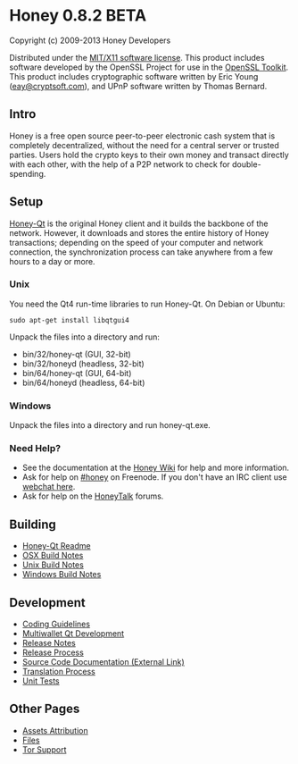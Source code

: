 Honey 0.8.2 BETA 
====================

Copyright (c) 2009-2013 Honey Developers

Distributed under the [MIT/X11 software license](http://www.opensource.org/licenses/mit-license.php).
This product includes software developed by the OpenSSL Project for use in the [OpenSSL Toolkit](http://www.openssl.org/). This product includes
cryptographic software written by Eric Young ([eay@cryptsoft.com](mailto:eay@cryptsoft.com)), and UPnP software written by Thomas Bernard.


Intro
---------------------
Honey is a free open source peer-to-peer electronic cash system that is
completely decentralized, without the need for a central server or trusted
parties.  Users hold the crypto keys to their own money and transact directly
with each other, with the help of a P2P network to check for double-spending.


Setup
---------------------
[Honey-Qt](http://honey.org/en/download) is the original Honey client and it builds the backbone of the network. However, it downloads and stores the entire history of Honey transactions; depending on the speed of your computer and network connection, the synchronization process can take anywhere from a few hours to a day or more.

### Unix

You need the Qt4 run-time libraries to run Honey-Qt. On Debian or Ubuntu:

	sudo apt-get install libqtgui4

Unpack the files into a directory and run:

- bin/32/honey-qt (GUI, 32-bit)
- bin/32/honeyd (headless, 32-bit)
- bin/64/honey-qt (GUI, 64-bit)
- bin/64/honeyd (headless, 64-bit)



### Windows

Unpack the files into a directory and run honey-qt.exe.

### Need Help?

* See the documentation at the [Honey Wiki](https://en.honey.it/wiki/Main_Page)
for help and more information.
* Ask for help on [#honey](http://webchat.freenode.net?channels=honey) on Freenode. If you don't have an IRC client use [webchat here](http://webchat.freenode.net?channels=honey).
* Ask for help on the [HoneyTalk](https://honeytalk.org/) forums.

Building
---------------------
- [Honey-Qt Readme](readme-qt.md)
- [OSX Build Notes](build-osx.md)
- [Unix Build Notes](build-unix.md)
- [Windows Build Notes](build-msw.md)

Development
---------------------
- [Coding Guidelines](coding.md)
- [Multiwallet Qt Development](multiwallet-qt.md)
- [Release Notes](release-notes.md)
- [Release Process](release-process.md)
- [Source Code Documentation (External Link)](https://dev.visucore.com/honey/doxygen/)
- [Translation Process](translation_process.md)
- [Unit Tests](unit-tests.md)

Other Pages
---------------------
- [Assets Attribution](assets-attribution.md)
- [Files](files.md)
- [Tor Support](tor.md)